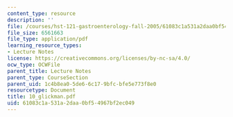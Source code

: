 ```yaml
---
content_type: resource
description: ''
file: /courses/hst-121-gastroenterology-fall-2005/61083c1a531a2daa0bf54967bf2ec049_10_glickman.pdf
file_size: 6561663
file_type: application/pdf
learning_resource_types:
- Lecture Notes
license: https://creativecommons.org/licenses/by-nc-sa/4.0/
ocw_type: OCWFile
parent_title: Lecture Notes
parent_type: CourseSection
parent_uid: 1c4b8ea0-5de6-6c17-9bfc-bfe5e773f8e0
resourcetype: Document
title: 10_glickman.pdf
uid: 61083c1a-531a-2daa-0bf5-4967bf2ec049
---
```

